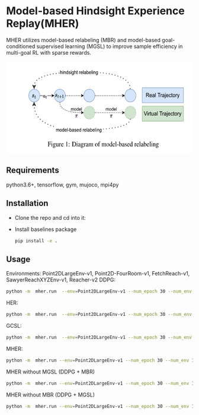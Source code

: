 # Model-based Hindsight Experience Replay(MHER)
MHER utilizes model-based relabeling (MBR) and model-based goal-conditioned supervised learning (MGSL) to improve sample efficiency in multi-goal RL with sparse rewards.

<div style="text-align: center;">
<img src="pics/model-based-relabeling.png" height=250 >
</div>


## Requirements
python3.6+, tensorflow, gym, mujoco, mpi4py

## Installation
- Clone the repo and cd into it:

- Install baselines package
    ```bash
    pip install -e .
    ```


## Usage
Environments: Point2DLargeEnv-v1, Point2D-FourRoom-v1, FetchReach-v1, SawyerReachXYZEnv-v1, Reacher-v2
DDPG:
```bash
python -m  mher.run  --env=Point2DLargeEnv-v1 --num_epoch 30 --num_env 1 --noher True --log_path=~/logs/point/ --save_path=~/logs/ddpg/point/model/
```
HER:
```bash
python -m  mher.run  --env=Point2DLargeEnv-v1 --num_epoch 30 --num_env 1 
```
GCSL:
```bash
python -m  mher.run  --env=Point2DLargeEnv-v1 --num_epoch 30 --num_env 1 --mode supervised
```
MHER:
```bash
python -m  mher.run --env=Point2DLargeEnv-v1 --num_epoch 30 --num_env 1  --n_step 5 --mode dynamic --alpha 3 --mb_relabeling_ratio 0.8 
```
MHER without MGSL (DDPG + MBR)
```bash
python -m  mher.run --env=Point2DLargeEnv-v1 --num_epoch 30 --num_env 1  --n_step 5 --mode dynamic --alpha 0 --mb_relabeling_ratio 0.8  --no_mgsl True 
```
MHER without MBR (DDPG + MGSL)
```bash
python -m  mher.run --env=Point2DLargeEnv-v1 --num_epoch 30 --num_env 1  --n_step 5 --mode dynamic --mb_relabeling_ratio 0.8  --no_mb_relabel True
```
